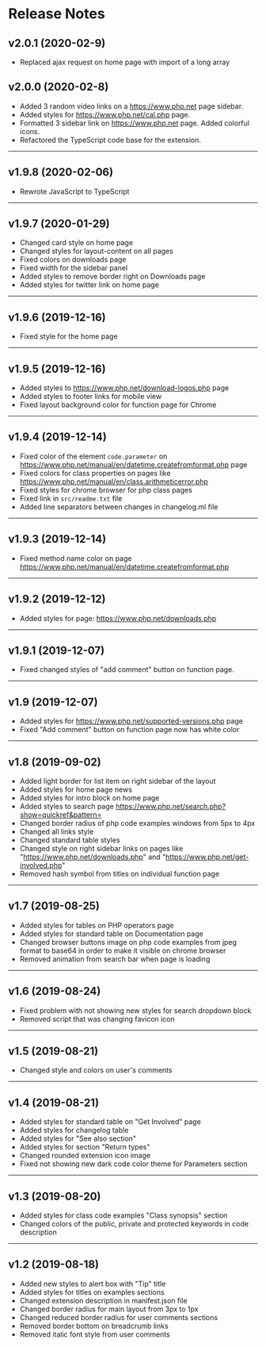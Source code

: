 # Release Notes

## v2.0.1 (2020-02-9)

- Replaced ajax request on home page with import of a long array

## v2.0.0 (2020-02-8)

- Added 3 random video links on a https://www.php.net page sidebar.
- Added styles for https://www.php.net/cal.php page.
- Formatted 3 sidebar link on https://www.php.net page. Added colorful icons.
- Refactored the TypeScript code base for the extension.

----

## v1.9.8 (2020-02-06)

- Rewrote JavaScript to TypeScript

----

## v1.9.7 (2020-01-29)

- Changed card style on home page
- Changed styles for layout-content on all pages
- Fixed colors on downloads page
- Fixed width for the sidebar panel
- Added styles to remove border right on Downloads page
- Added styles for twitter link on home page

----

## v1.9.6 (2019-12-16)

- Fixed style for the home page

----

## v1.9.5 (2019-12-16)

- Added styles to https://www.php.net/download-logos.php page
- Added styles to footer links for mobile view
- Fixed layout background color for function page for Chrome

----

## v1.9.4 (2019-12-14)

- Fixed color of the element `code.parameter` on https://www.php.net/manual/en/datetime.createfromformat.php page
- Fixed colors for class properties on pages like https://www.php.net/manual/en/class.arithmeticerror.php
- Fixed styles for chrome browser for php class pages
- Fixed link in `src/readme.txt` file
- Added line separators between changes in changelog.ml file

----

## v1.9.3 (2019-12-14)

- Fixed method name color on page https://www.php.net/manual/en/datetime.createfromformat.php

----

## v1.9.2 (2019-12-12)

- Added styles for page: https://www.php.net/downloads.php

----

## v1.9.1 (2019-12-07)

- Fixed changed styles of "add comment" button on function page.

----

## v1.9 (2019-12-07)

- Added styles for https://www.php.net/supported-versions.php page
- Fixed "Add comment" button on function page now has white color

----

## v1.8 (2019-09-02)

- Added light border for list item on right sidebar of the layout
- Added styles for home page news
- Added styles for intro block on home page
- Added styles to search page https://www.php.net/search.php?show=quickref&pattern=
- Changed border radius of php code examples windows from 5px to 4px
- Changed all links style
- Changed standard table styles
- Changed style on right sidebar links on pages like "https://www.php.net/downloads.php" and "https://www.php.net/get-involved.php"
- Removed hash symbol from titles on individual function page

----

## v1.7 (2019-08-25)

- Added styles for tables on PHP operators page
- Added styles for standard table on Documentation page
- Changed browser buttons image on php code examples from jpeg format to base64 in order to make it visible on chrome browser
- Removed animation from search bar when page is loading

----

## v1.6 (2019-08-24)

- Fixed problem with not showing new styles for search dropdown block
- Removed script that was changing favicon icon

----

## v1.5 (2019-08-21)

- Changed style and colors on user's comments

----

## v1.4 (2019-08-21)

- Added styles for standard table on "Get Involved" page
- Added styles for changelog table
- Added styles for "See also section"
- Added styles for section "Return types"
- Changed rounded extension icon image
- Fixed not showing new dark code color theme for Parameters section

----

## v1.3 (2019-08-20)

- Added styles for class code examples "Class synopsis" section
- Changed colors of the public, private and protected keywords in code description

----

## v1.2 (2019-08-18)

- Added new styles to alert box with "Tip" title
- Added styles for titles on examples sections
- Changed extension description in manifest.json file
- Changed border radius for main layout from 3px to 1px
- Changed reduced border radius for user comments sections
- Removed border bottom on breadcrumb links
- Removed italic font style from user comments